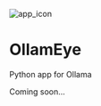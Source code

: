 ![app_icon](https://github.com/user-attachments/assets/3c9ce1c5-3822-4896-b8ea-0a3d9a42d2ae)
# OllamEye
Python app for Ollama

Coming soon...
